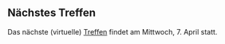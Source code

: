 ## Nächstes Treffen
Das nächste (virtuelle) [Treffen](/Treffen/Termine/04_2021/) findet am Mittwoch, 7. April statt.

